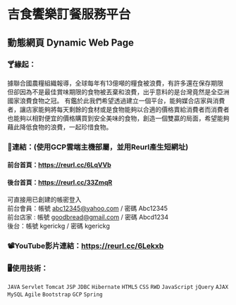 # 吉食饗樂訂餐服務平台
## 動態網頁 Dynamic Web Page
### 🍸緣起：  
  據聯合國農糧組織報導，全球每年有13億噸的糧食被浪費，有許多還在保存期限但卻因為不是最佳賞味期限的食物被丟棄和浪費，出乎意料的是台灣竟然是全亞洲國家浪費食物之冠。	
有鑑於此我們希望透過建立一個平台，能夠媒合店家與消費者，讓店家能夠將每天剩餘的食材或是食物能夠以合適的價格賣給消費者而消費者也能夠以相對便宜的價格購買到安全美味的食物，創造一個雙贏的局面，希望能夠藉此降低食物的浪費，一起珍惜食物。

### 🔗連結：(使用GCP雲端主機部屬，並用Reurl產生短網址)  
#### 前台首頁：https://reurl.cc/6LqVVb  
#### 後台首頁：https://reurl.cc/33ZmqR  
可直接用已創建的帳密登入   
前台會員：帳號 abc12345@yahoo.com / 密碼 Abc12345    
前台店家 : 帳號 goodbread@gmail.com / 密碼 Abcd1234    
後台：帳號 kgerickg / 密碼 kgerickg    
### 📽️YouTube影片連結：https://reurl.cc/6Lekxb  

### 🖥️使用技術：
`JAVA` `Servlet` `Tomcat` `JSP` `JDBC` `Hibernate` `HTML5` `CSS` `RWD` `JavaScript` `jQuery` `AJAX` `MySQL` `Agile` `Bootstrap` `GCP` `Spring`
